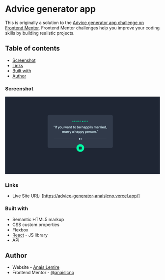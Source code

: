 # Advice generator app 

This is originally a solution to the [Advice generator app challenge on Frontend Mentor](https://www.frontendmentor.io/challenges/advice-generator-app-QdUG-13db). Frontend Mentor challenges help you improve your coding skills by building realistic projects.

## Table of contents

- [Screenshot](#screenshot)
- [Links](#links)
- [Built with](#built-with)
- [Author](#author)

### Screenshot

![](./src/assets/images/finished-screen-8.png)

### Links

- Live Site URL: [https://advice-generator-anaislcno.vercel.app/]

### Built with

- Semantic HTML5 markup
- CSS custom properties
- Flexbox
- [React](https://reactjs.org/) - JS library
- API

## Author

- Website - [Anais Lemire](https://anaislemire.vercel.app/)
- Frontend Mentor - [@anaislcno](https://www.frontendmentor.io/profile/anaislcno)
